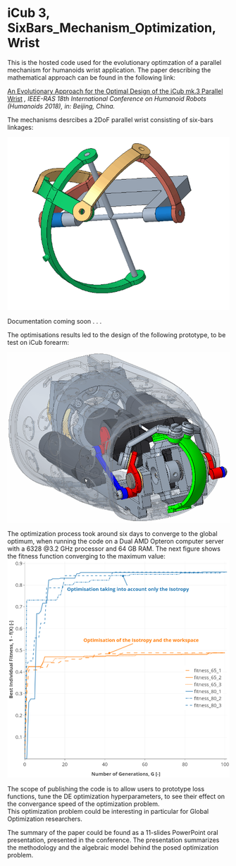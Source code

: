 # iCub 3, SixBars_Mechanism_Optimization, Wrist

This is the hosted code used for the evolutionary optimzation of a parallel mechanism for humanoids wrist application. 
The paper describing the mathematical approach can be found in the following link: 


[An Evolutionary Approach for the Optimal Design of the iCub mk.3 Parallel Wrist](https://www.researchgate.net/publication/328828290_An_Evolutionary_Approach_for_the_Optimal_Design_of_the_iCub_mk3_Parallel_Wrist?_sg=F0NScp3-mFuN89n5agVVzWKT0rdeRGterAEEYnv16CAgX67KeFH7g94dS4oQrIXYybYyCPxhh8xHLA.L__RNrN8yt5nkiSPKjh7KIs3BvnIhKsYuQAo84yzcz17hNp18nWL3_ROQTU1HyshxJXWlxLS0KeoFIn8uIl6yA&_sgd%5Bnc%5D=2&_sgd%5Bncwor%5D=0) 
*, IEEE-RAS 18th International Conference on Humanoid Robots (Humanoids 2018), in: Beijing, China.*

The mechanisms desrcibes a 2DoF parallel wrist consisting of six-bars linkages: 

![](media/mechanism.gif)

Documentation coming soon . . .

The optimisations results led to the design of the following prototype, to be test on iCub forearm: 

![](design_coupled.gif)

The optimization process took around six days to converge to the global optimum, when running the code on a Dual AMD Opteron
computer  server  with  a 6328 @3.2 GHz processor and 64 GB RAM. 
The next figure shows the fitness function converging to the maximum value: 
![](OptimisationResidual.png)

The scope of publishing the code is to allow users to prototype loss functions, tune the DE optimization hyperparameters, to see their effect on the convergance speed of the optimization problem.  
This optimization problem could be interesting in particular for Global Optimization researchers. 

The summary of the paper could be found as a 11-slides PowerPoint oral presentation, presented in the conference. 
The presentation summarizes the methodology and the algebraic model behind the posed optimization problem.  

